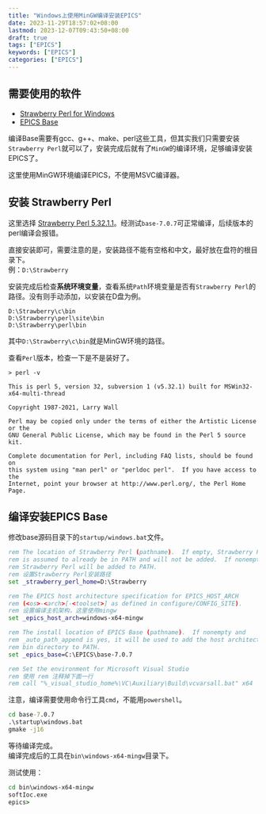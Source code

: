```yaml
---
title: "Windows上使用MinGW编译安装EPICS"
date: 2023-11-29T18:57:02+08:00
lastmod: 2023-12-07T09:43:50+08:00
draft: true
tags: ["EPICS"]
keywords: ["EPICS"]
categories: ["EPICS"]
---
```


## 需要使用的软件

- [Strawberry Perl for Windows](https://strawberryperl.com/)
- [EPICS Base](https://epics.anl.gov/base/index.php)

编译Base需要有gcc、g++、make、perl这些工具，但其实我们只需要安装`Strawberry Perl`就可以了，安装完成后就有了`MinGW`的编译环境，足够编译安装EPICS了。

这里使用MinGW环境编译EPICS，不使用MSVC编译器。

## 安装 Strawberry Perl

这里选择 [Strawberry Perl 5.32.1.1](https://strawberryperl.com/release-notes/5.32.1.1-64bit.html)。经测试`base-7.0.7`可正常编译，后续版本的perl编译会报错。

直接安装即可，需要注意的是，安装路径不能有空格和中文，最好放在盘符的根目录下。  
例：`D:\Strawberry`

安装完成后检查**系统环境变量**，查看系统`Path`环境变量是否有`Strawberry Perl`的路径。没有则手动添加，以安装在D盘为例。

```shell
D:\Strawberry\c\bin
D:\Strawberry\perl\site\bin
D:\Strawberry\perl\bin
```

其中`D:\Strawberry\c\bin`就是MinGW环境的路径。

查看`Perl`版本，检查一下是不是装好了。

```shell
> perl -v

This is perl 5, version 32, subversion 1 (v5.32.1) built for MSWin32-x64-multi-thread

Copyright 1987-2021, Larry Wall

Perl may be copied only under the terms of either the Artistic License or the
GNU General Public License, which may be found in the Perl 5 source kit.

Complete documentation for Perl, including FAQ lists, should be found on
this system using "man perl" or "perldoc perl".  If you have access to the
Internet, point your browser at http://www.perl.org/, the Perl Home Page.
```

## 编译安装EPICS Base

修改base源码目录下的`startup/windows.bat`文件。

```bat
rem The location of Strawberry Perl (pathname).  If empty, Strawberry Perl
rem is assumed to already be in PATH and will not be added.  If nonempty,
rem Strawberry Perl will be added to PATH.
rem 设置Strawberry Perl安装路径
set _strawberry_perl_home=D:\Strawberry

rem The EPICS host architecture specification for EPICS_HOST_ARCH
rem (<os>-<arch>[-<toolset>] as defined in configure/CONFIG_SITE).
rem 设置编译主机架构，这里使用mingw
set _epics_host_arch=windows-x64-mingw

rem The install location of EPICS Base (pathname).  If nonempty and
rem _auto_path_append is yes, it will be used to add the host architecture
rem bin directory to PATH.
set _epics_base=C:\EPICS\base-7.0.7

rem Set the environment for Microsoft Visual Studio
rem 使用 rem 注释掉下面一行
rem call "%_visual_studio_home%\VC\Auxiliary\Build\vcvarsall.bat" x64
```

注意，编译需要使用命令行工具`cmd`，不能用`powershell`。

```bat
cd base-7.0.7
.\startup\windows.bat
gmake -j16
```

等待编译完成。  
编译完成后的工具在`bin\windows-x64-mingw`目录下。

测试使用：

```bat
cd bin\windows-x64-mingw
softIoc.exe
epics>
```
